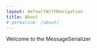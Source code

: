 ```yaml
---
layout: defaultWithNavigation
title: About
# permalink: /about/
---
```


Welcome to the MessageSerializer
